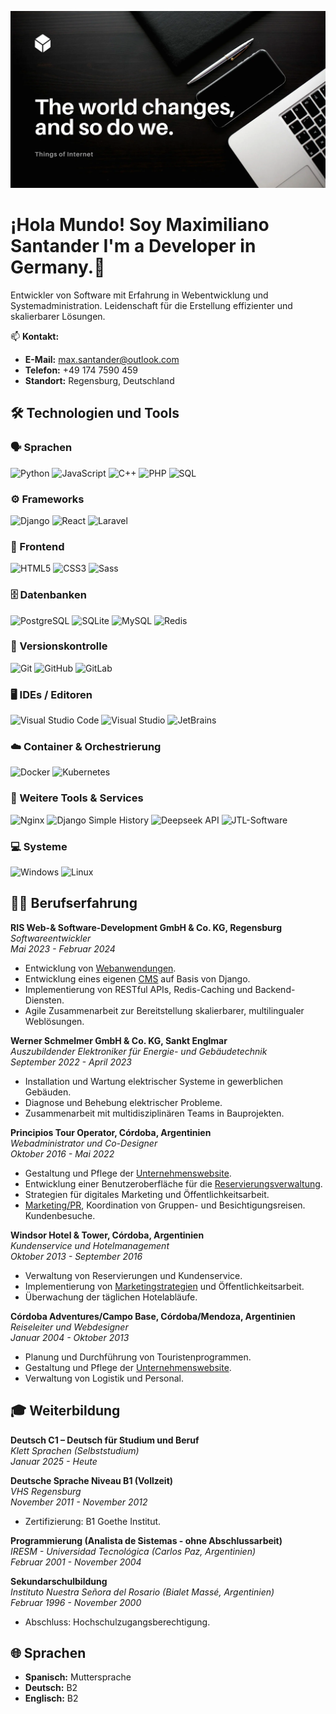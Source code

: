 ![Banner](./Toi.png)

# ¡Hola Mundo! Soy Maximiliano Santander I'm a Developer in Germany.👋

Entwickler von Software mit Erfahrung in Webentwicklung und Systemadministration. Leidenschaft für die Erstellung effizienter und skalierbarer Lösungen.

📫 **Kontakt:**
- **E-Mail:** max.santander@outlook.com
- **Telefon:** +49 174 7590 459
- **Standort:** Regensburg, Deutschland

## 🛠️ Technologien und Tools

### 🗣️ Sprachen
![Python](https://img.shields.io/badge/Python-3776AB?style=for-the-badge&logo=python&logoColor=white)
![JavaScript](https://img.shields.io/badge/JavaScript-F7DF1E?style=for-the-badge&logo=javascript&logoColor=black)
![C++](https://img.shields.io/badge/C++-00599C?style=for-the-badge&logo=cplusplus&logoColor=white)
![PHP](https://img.shields.io/badge/PHP-777BB4?style=for-the-badge&logo=php&logoColor=white)
![SQL](https://img.shields.io/badge/SQL-4479A1?style=for-the-badge&logo=postgresql&logoColor=white)

### ⚙️ Frameworks
![Django](https://img.shields.io/badge/Django-092E20?style=for-the-badge&logo=django&logoColor=white)
![React](https://img.shields.io/badge/React-61DAFB?style=for-the-badge&logo=react&logoColor=black)
![Laravel](https://img.shields.io/badge/Laravel-FF2D20?style=for-the-badge&logo=laravel&logoColor=white)

### 🎨 Frontend
![HTML5](https://img.shields.io/badge/HTML5-E34F26?style=for-the-badge&logo=html5&logoColor=white)
![CSS3](https://img.shields.io/badge/CSS3-1572B6?style=for-the-badge&logo=css3&logoColor=white)
![Sass](https://img.shields.io/badge/Sass-CC6699?style=for-the-badge&logo=sass&logoColor=white)

### 🗄️ Datenbanken
![PostgreSQL](https://img.shields.io/badge/PostgreSQL-336791?style=for-the-badge&logo=postgresql&logoColor=white)
![SQLite](https://img.shields.io/badge/SQLite-003B57?style=for-the-badge&logo=sqlite&logoColor=white)
![MySQL](https://img.shields.io/badge/MySQL-4479A1?style=for-the-badge&logo=mysql&logoColor=white)
![Redis](https://img.shields.io/badge/Redis-DC382D?style=for-the-badge&logo=redis&logoColor=white)

### 🔧 Versionskontrolle
![Git](https://img.shields.io/badge/Git-F05032?style=for-the-badge&logo=git&logoColor=white)
![GitHub](https://img.shields.io/badge/GitHub-181717?style=for-the-badge&logo=github&logoColor=white)
![GitLab](https://img.shields.io/badge/GitLab-FC6D26?style=for-the-badge&logo=gitlab&logoColor=white)

### 🖥️ IDEs / Editoren
![Visual Studio Code](https://img.shields.io/badge/VS%20Code-007ACC?style=for-the-badge&logo=visual-studio-code&logoColor=white)
![Visual Studio](https://img.shields.io/badge/Visual%20Studio-5C2D91?style=for-the-badge&logo=visual-studio&logoColor=white)
![JetBrains](https://img.shields.io/badge/JetBrains-000000?style=for-the-badge&logo=jetbrains&logoColor=white)

### ☁️ Container & Orchestrierung
![Docker](https://img.shields.io/badge/Docker-2496ED?style=for-the-badge&logo=docker&logoColor=white)
![Kubernetes](https://img.shields.io/badge/Kubernetes-326CE5?style=for-the-badge&logo=kubernetes&logoColor=white)

### 🔌 Weitere Tools & Services
![Nginx](https://img.shields.io/badge/Nginx-009639?style=for-the-badge&logo=nginx&logoColor=white)
![Django Simple History](https://img.shields.io/badge/Django%20Simple%20History-092E20?style=for-the-badge&logo=django&logoColor=white)
![Deepseek API](https://img.shields.io/badge/Deepseek%20API-555555?style=for-the-badge)
![JTL-Software](https://img.shields.io/badge/JTL--Software-555555?style=for-the-badge)

### 💻 Systeme
![Windows](https://img.shields.io/badge/Windows-0078D6?style=for-the-badge&logo=windows&logoColor=white)
![Linux](https://img.shields.io/badge/Linux-FCC624?style=for-the-badge&logo=linux&logoColor=black)

## 🧑‍💻 Berufserfahrung

**RIS Web-& Software-Development GmbH & Co. KG, Regensburg**  
*Softwareentwickler*  
_Mai 2023 - Februar 2024_  
- Entwicklung von [Webanwendungen](https://ris-development.de/projekte-und-referenzen/).
- Entwicklung eines eigenen [CMS](https://github.com/MaxSantander/risdev) auf Basis von Django.  
- Implementierung von RESTful APIs, Redis-Caching und Backend-Diensten.  
- Agile Zusammenarbeit zur Bereitstellung skalierbarer, multilingualer Weblösungen.

**Werner Schmelmer GmbH & Co. KG, Sankt Englmar**  
*Auszubildender Elektroniker für Energie- und Gebäudetechnik*  
_September 2022 - April 2023_  
- Installation und Wartung elektrischer Systeme in gewerblichen Gebäuden.
- Diagnose und Behebung elektrischer Probleme.
- Zusammenarbeit mit multidisziplinären Teams in Bauprojekten.

**Principios Tour Operator, Córdoba, Argentinien**  
*Webadministrator und Co-Designer*  
_Oktober 2016 - Mai 2022_  
- Gestaltung und Pflege der [Unternehmenswebsite](http://www.principiosbrazil.com/es/default.aspx).
- Entwicklung einer Benutzeroberfläche für die [Reservierungsverwaltung](https://www.dropbox.com/scl/fi/xdwb0362044sfhfk39g2w/Principios-App-101.m4v?rlkey=qbmpzf2ehugzzm0sn1m8nfptx&e=1&dl=0).
- Strategien für digitales Marketing und Öffentlichkeitsarbeit.
- [Marketing/PR](https://www.instagram.com/principiostour/), Koordination von Gruppen- und Besichtigungsreisen. Kundenbesuche.

**Windsor Hotel & Tower, Córdoba, Argentinien**  
*Kundenservice und Hotelmanagement*  
_Oktober 2013 - September 2016_  
- Verwaltung von Reservierungen und Kundenservice.
- Implementierung von [Marketingstrategien](https://www.instagram.com/windsorhotel/?hl=es) und Öffentlichkeitsarbeit.
- Überwachung der täglichen Hotelabläufe.

**Córdoba Adventures/Campo Base, Córdoba/Mendoza, Argentinien**  
*Reiseleiter und Webdesigner*  
_Januar 2004 - Oktober 2013_  
- Planung und Durchführung von Touristenprogrammen.
- Gestaltung und Pflege der [Unternehmenswebsite](https://hostelcampobase.com.ar/).
- Verwaltung von Logistik und Personal.

## 🎓 Weiterbildung

**Deutsch C1 – Deutsch für Studium und Beruf**  
*Klett Sprachen (Selbststudium)*  
_Januar 2025 - Heute_

**Deutsche Sprache Niveau B1 (Vollzeit)**  
*VHS Regensburg*  
_November 2011 - November 2012_  
- Zertifizierung: B1 Goethe Institut.

**Programmierung (Analista de Sistemas - ohne Abschlussarbeit)**  
*IRESM - Universidad Tecnológica (Carlos Paz, Argentinien)*  
_Februar 2001 - November 2004_

**Sekundarschulbildung**  
*Instituto Nuestra Señora del Rosario (Bialet Massé, Argentinien)*  
_Februar 1996 - November 2000_  
- Abschluss: Hochschulzugangsberechtigung.

## 🌐 Sprachen

- **Spanisch:** Muttersprache
- **Deutsch:** B2
- **Englisch:** B2



